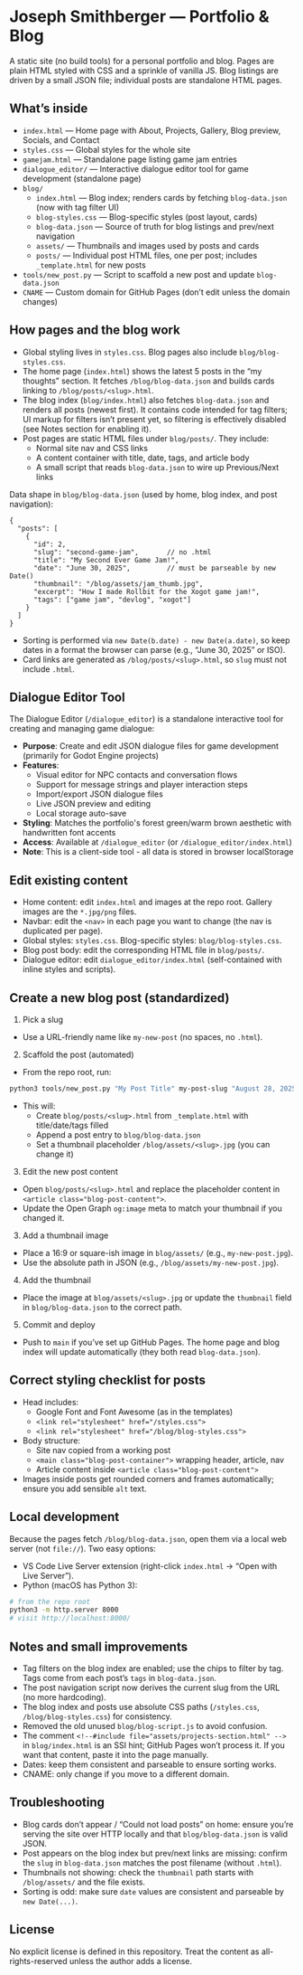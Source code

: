 # Joseph Smithberger — Portfolio & Blog

A static site (no build tools) for a personal portfolio and blog. Pages are plain HTML styled with CSS and a sprinkle of vanilla JS. Blog listings are driven by a small JSON file; individual posts are standalone HTML pages.

## What’s inside

- `index.html` — Home page with About, Projects, Gallery, Blog preview, Socials, and Contact
- `styles.css` — Global styles for the whole site
- `gamejam.html` — Standalone page listing game jam entries
- `dialogue_editor/` — Interactive dialogue editor tool for game development (standalone page)
- `blog/`
  - `index.html` — Blog index; renders cards by fetching `blog-data.json` (now with tag filter UI)
  - `blog-styles.css` — Blog-specific styles (post layout, cards)
  - `blog-data.json` — Source of truth for blog listings and prev/next navigation
  - `assets/` — Thumbnails and images used by posts and cards
  - `posts/` — Individual post HTML files, one per post; includes `_template.html` for new posts
- `tools/new_post.py` — Script to scaffold a new post and update `blog-data.json`
- `CNAME` — Custom domain for GitHub Pages (don’t edit unless the domain changes)

## How pages and the blog work

- Global styling lives in `styles.css`. Blog pages also include `blog/blog-styles.css`.
- The home page (`index.html`) shows the latest 5 posts in the “my thoughts” section. It fetches `/blog/blog-data.json` and builds cards linking to `/blog/posts/<slug>.html`.
- The blog index (`blog/index.html`) also fetches `blog-data.json` and renders all posts (newest first). It contains code intended for tag filters; UI markup for filters isn’t present yet, so filtering is effectively disabled (see Notes section for enabling it).
- Post pages are static HTML files under `blog/posts/`. They include:
  - Normal site nav and CSS links
  - A content container with title, date, tags, and article body
  - A small script that reads `blog-data.json` to wire up Previous/Next links

Data shape in `blog/blog-data.json` (used by home, blog index, and post navigation):

```jsonc
{
  "posts": [
    {
      "id": 2,
      "slug": "second-game-jam",       // no .html
      "title": "My Second Ever Game Jam!",
      "date": "June 30, 2025",         // must be parseable by new Date()
      "thumbnail": "/blog/assets/jam_thumb.jpg",
      "excerpt": "How I made Rollbit for the Xogot game jam!",
      "tags": ["game jam", "devlog", "xogot"]
    }
  ]
}
```

- Sorting is performed via `new Date(b.date) - new Date(a.date)`, so keep dates in a format the browser can parse (e.g., “June 30, 2025” or ISO).
- Card links are generated as `/blog/posts/<slug>.html`, so `slug` must not include `.html`.

## Dialogue Editor Tool

The Dialogue Editor (`/dialogue_editor`) is a standalone interactive tool for creating and managing game dialogue:

- **Purpose**: Create and edit JSON dialogue files for game development (primarily for Godot Engine projects)
- **Features**:
  - Visual editor for NPC contacts and conversation flows
  - Support for message strings and player interaction steps
  - Import/export JSON dialogue files
  - Live JSON preview and editing
  - Local storage auto-save
- **Styling**: Matches the portfolio's forest green/warm brown aesthetic with handwritten font accents
- **Access**: Available at `/dialogue_editor` (or `/dialogue_editor/index.html`)
- **Note**: This is a client-side tool - all data is stored in browser localStorage

## Edit existing content

- Home content: edit `index.html` and images at the repo root. Gallery images are the `*.jpg/png` files.
- Navbar: edit the `<nav>` in each page you want to change (the nav is duplicated per page).
- Global styles: `styles.css`. Blog-specific styles: `blog/blog-styles.css`.
- Blog post body: edit the corresponding HTML file in `blog/posts/`.
- Dialogue editor: edit `dialogue_editor/index.html` (self-contained with inline styles and scripts).

## Create a new blog post (standardized)

1) Pick a slug
- Use a URL-friendly name like `my-new-post` (no spaces, no `.html`).

2) Scaffold the post (automated)
- From the repo root, run:

```bash
python3 tools/new_post.py "My Post Title" my-post-slug "August 28, 2025" "Short excerpt" tag1 tag2
```

- This will:
  - Create `blog/posts/<slug>.html` from `_template.html` with title/date/tags filled
  - Append a post entry to `blog/blog-data.json`
  - Set a thumbnail placeholder `/blog/assets/<slug>.jpg` (you can change it)

3) Edit the new post content
- Open `blog/posts/<slug>.html` and replace the placeholder content in `<article class="blog-post-content">`.
- Update the Open Graph `og:image` meta to match your thumbnail if you changed it.

3) Add a thumbnail image
- Place a 16:9 or square-ish image in `blog/assets/` (e.g., `my-new-post.jpg`).
- Use the absolute path in JSON (e.g., `/blog/assets/my-new-post.jpg`).

4) Add the thumbnail
- Place the image at `blog/assets/<slug>.jpg` or update the `thumbnail` field in `blog/blog-data.json` to the correct path.

5) Commit and deploy
- Push to `main` if you’ve set up GitHub Pages. The home page and blog index will update automatically (they both read `blog-data.json`).

## Correct styling checklist for posts

- Head includes:
  - Google Font and Font Awesome (as in the templates)
  - `<link rel="stylesheet" href="/styles.css">`
  - `<link rel="stylesheet" href="/blog/blog-styles.css">`
- Body structure:
  - Site nav copied from a working post
  - `<main class="blog-post-container">` wrapping header, article, nav
  - Article content inside `<article class="blog-post-content">`
- Images inside posts get rounded corners and frames automatically; ensure you add sensible `alt` text.

## Local development

Because the pages fetch `/blog/blog-data.json`, open them via a local web server (not `file://`). Two easy options:

- VS Code Live Server extension (right-click `index.html` → “Open with Live Server”).
- Python (macOS has Python 3):

```bash
# from the repo root
python3 -m http.server 8000
# visit http://localhost:8000/
```

## Notes and small improvements

- Tag filters on the blog index are enabled; use the chips to filter by tag. Tags come from each post’s `tags` in `blog-data.json`.
- The post navigation script now derives the current slug from the URL (no more hardcoding).
- The blog index and posts use absolute CSS paths (`/styles.css`, `/blog/blog-styles.css`) for consistency.
- Removed the old unused `blog/blog-script.js` to avoid confusion.
- The comment `<!--#include file="assets/projects-section.html" -->` in `blog/index.html` is an SSI hint; GitHub Pages won’t process it. If you want that content, paste it into the page manually.
- Dates: keep them consistent and parseable to ensure sorting works.
- CNAME: only change if you move to a different domain.

## Troubleshooting

- Blog cards don’t appear / “Could not load posts” on home: ensure you’re serving the site over HTTP locally and that `blog/blog-data.json` is valid JSON.
- Post appears on the blog index but prev/next links are missing: confirm the `slug` in `blog-data.json` matches the post filename (without `.html`).
- Thumbnails not showing: check the `thumbnail` path starts with `/blog/assets/` and the file exists.
- Sorting is odd: make sure `date` values are consistent and parseable by `new Date(...)`.

## License

No explicit license is defined in this repository. Treat the content as all-rights-reserved unless the author adds a license.
